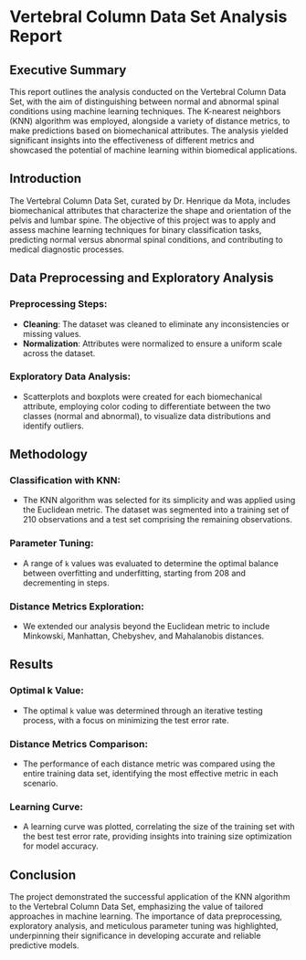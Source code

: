 
# Vertebral Column Data Set Analysis Report

## Executive Summary
This report outlines the analysis conducted on the Vertebral Column Data Set, with the aim of distinguishing between normal and abnormal spinal conditions using machine learning techniques. The K-nearest neighbors (KNN) algorithm was employed, alongside a variety of distance metrics, to make predictions based on biomechanical attributes. The analysis yielded significant insights into the effectiveness of different metrics and showcased the potential of machine learning within biomedical applications.

## Introduction
The Vertebral Column Data Set, curated by Dr. Henrique da Mota, includes biomechanical attributes that characterize the shape and orientation of the pelvis and lumbar spine. The objective of this project was to apply and assess machine learning techniques for binary classification tasks, predicting normal versus abnormal spinal conditions, and contributing to medical diagnostic processes.

## Data Preprocessing and Exploratory Analysis

### Preprocessing Steps:
- **Cleaning**: The dataset was cleaned to eliminate any inconsistencies or missing values.
- **Normalization**: Attributes were normalized to ensure a uniform scale across the dataset.

### Exploratory Data Analysis:
- Scatterplots and boxplots were created for each biomechanical attribute, employing color coding to differentiate between the two classes (normal and abnormal), to visualize data distributions and identify outliers.

## Methodology

### Classification with KNN:
- The KNN algorithm was selected for its simplicity and was applied using the Euclidean metric. The dataset was segmented into a training set of 210 observations and a test set comprising the remaining observations.

### Parameter Tuning:
- A range of `k` values was evaluated to determine the optimal balance between overfitting and underfitting, starting from 208 and decrementing in steps.

### Distance Metrics Exploration:
- We extended our analysis beyond the Euclidean metric to include Minkowski, Manhattan, Chebyshev, and Mahalanobis distances.

## Results

### Optimal k Value:
- The optimal `k` value was determined through an iterative testing process, with a focus on minimizing the test error rate.

### Distance Metrics Comparison:
- The performance of each distance metric was compared using the entire training data set, identifying the most effective metric in each scenario.

### Learning Curve:
- A learning curve was plotted, correlating the size of the training set with the best test error rate, providing insights into training size optimization for model accuracy.

## Conclusion
The project demonstrated the successful application of the KNN algorithm to the Vertebral Column Data Set, emphasizing the value of tailored approaches in machine learning. The importance of data preprocessing, exploratory analysis, and meticulous parameter tuning was highlighted, underpinning their significance in developing accurate and reliable predictive models.
